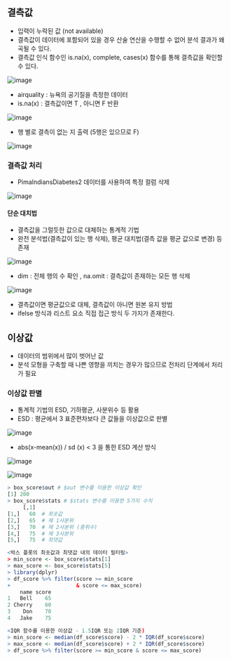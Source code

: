 ## 결측값

- 입력이 누락된 값 (not available)
- 결측값이 데이터에 포함되어 있을 경우 산술 연산을 수행할 수 없어 분석 결과가 왜곡될 수 있다.
- 결측값 인식 함수인 is.na(x), complete, cases(x) 함수를 통해 결측값을 확인할 수 있다. 

![image](https://user-images.githubusercontent.com/81945553/142380114-be0c2716-4426-4ae1-81de-63e920735d93.png)

- airquality : 뉴욕의 공기질을 측정한 데이터 
- is.na(x) : 결측값이면 T , 아니면 F 반환 

![image](https://user-images.githubusercontent.com/81945553/142380476-9d1bc0d1-b3fb-4e53-8112-2717f5b906dd.png)

- 행 별로 결측이 없는 지 출력 (5행은 있으므로 F)

![image](https://user-images.githubusercontent.com/81945553/142382791-63c69c3e-bb39-4dc1-ba07-18b1e31b68be.png)

### 결측값 처리 

- PimaIndiansDiabetes2 데이터를 사용하여 특정 컬럼 삭제

![image](https://user-images.githubusercontent.com/81945553/142383012-f28171da-c5f1-4645-a91b-3b697ba4febf.png)



#### 단순 대치법

- 결측값을 그럴듯한 값으로 대체하는 통계적 기법
- 완전 분석법(결측값이 있는 행 삭제), 평균 대치법(결측 값을 평균 값으로 변경) 등 존재 

![image](https://user-images.githubusercontent.com/81945553/142384578-03336313-ff78-4c26-b688-f97d4619c39a.png)

- dim : 전체 행의 수 확인 , na.omit : 결측값이 존재하는 모든 행 삭제 

![image](https://user-images.githubusercontent.com/81945553/142385344-27d1f98c-0aea-4614-86fd-acfb773fa470.png)

- 결측값이면 평균값으로 대체, 결측값이 아니면 원본 유지 방법 
- ifelse 방식과 리스트 요소 직접 접근 방식 두 가지가 존재한다. 



## 이상값

- 데이터의 범위에서 많이 벗어난 값 
- 분석 모형을 구축할 때 나쁜 영향을 끼치는 경우가 많으므로 전처리 단계에서 처리가 필요



### 이상값 판별

- 통계적 기법의 ESD, 기하평균, 사분위수 등 활용 
- ESD : 평균에서 3 표준편차보다 큰 값들을 이상값으로 판별 

![image](https://user-images.githubusercontent.com/81945553/142617953-640f9528-ce40-4873-a076-7aabcaf40ce8.png)

- abs(x-mean(x)) / sd (x) < 3 을 통한 ESD 계산 방식 

![image](https://user-images.githubusercontent.com/81945553/142618983-ee8c5060-d6e4-4538-adcb-4ada269a8e8d.png)

![image](https://user-images.githubusercontent.com/81945553/142619030-a7283ecf-042f-4242-a725-f991dbb33a33.png)

``` R
> box_score$out # $out 변수를 이용한 이상값 확인
[1] 200
> box_score$stats # $stats 변수를 이용한 5가지 수치
     [,1]
[1,]   60  # 최솟값
[2,]   65  # 제 1사분위
[3,]   70  # 제 2사분위 (중위수)
[4,]   75  # 제 3사분위
[5,]   75  # 최댓값

<박스 플롯의 최솟값과 최댓값 내의 데이터 필터링>
> min_score <- box_score$stats[1]
> max_score <- box_score$stats[5]
> library(dplyr)
> df_score %>% filter(score >= min_score
+                     & score <= max_score)
    name score
1   Bell    65
2 Cherry    60
3    Don    70
4   Jake    75

<IQR 함수를 이용한 이상값 - 1.5IQR 또는 2IQR 기준)
> min_score <- median(df_score$score) - 2 * IQR(df_score$score)
> max_score <- median(df_score$score) + 2 * IQR(df_score$score)
> df_score %>% filter(score >= min_score & score <= max_score)

```

